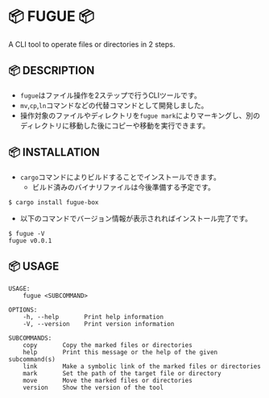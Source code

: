 # 📦 FUGUE 📦

A CLI tool to operate files or directories in 2 steps.

## 📦 DESCRIPTION

- `fugue`はファイル操作を2ステップで行うCLIツールです。
- `mv`,`cp`,`ln`コマンドなどの代替コマンドとして開発しました。
- 操作対象のファイルやディレクトリを`fugue mark`によりマーキングし、別のディレクトリに移動した後にコピーや移動を実行できます。

## 📦 INSTALLATION

- `cargo`コマンドによりビルドすることでインストールできます。
  - ビルド済みのバイナリファイルは今後準備する予定です。

```
$ cargo install fugue-box
```

- 以下のコマンドでバージョン情報が表示されればインストール完了です。

```
$ fugue -V
fugue v0.0.1
```

## 📦 USAGE

```
USAGE:
    fugue <SUBCOMMAND>

OPTIONS:
    -h, --help       Print help information
    -V, --version    Print version information

SUBCOMMANDS:
    copy       Copy the marked files or directories
    help       Print this message or the help of the given subcommand(s)
    link       Make a symbolic link of the marked files or directories
    mark       Set the path of the target file or directory
    move       Move the marked files or directories
    version    Show the version of the tool
```
